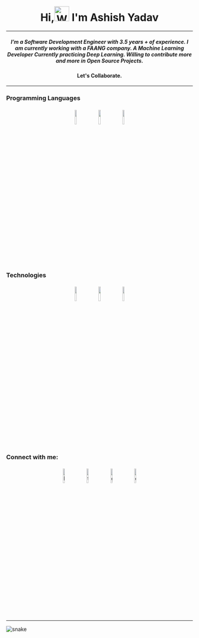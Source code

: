 [comment]: <> (<div><div><a href="https://github.com/ashyads/ashyads/raw/master/Ashish_Resume.pdf">)

[comment]: <> (<img  width="30%" src="/Users/ashyads/practice/ashyads/static/resume4.gif" alt="resume gif" >)

[comment]: <> (</a></div>)

[comment]: <> (<div>)

[comment]: <> (<a href="https://github.com/ashyads/ashyads/raw/master/Ashish_Resume.pdf">)

[comment]: <> (<img  width="100 px" src="/Users/ashyads/practice/ashyads/static/143-1432236_contacts-us-mail-mail-gif-us-mail-gifs.png" alt="resume gif" >)

[comment]: <> (</a>)

[comment]: <> (</div>)

[comment]: <> (</div>)
<h1 align="center">Hi,<img src="https://emoji.gg/assets/emoji/wavegif_1860.gif" 
         alt="Waving hand animated gif"
         height="40"
         width="40" /> I'm Ashish Yadav</h1>
<hr>
<h5 align="center">
I’m a Software Development Engineer with 3.5 years + of experience. I am currently working with a FAANG company. A Machine Learning Developer
Currently practicing Deep Learning.
Willing to contribute more and more in Open Source Projects.</h5> 
<h4 align="center">Let's Collaborate.</h4>
<hr>

[comment]: <> (<p align="center">)

[comment]: <> (<img width="30%" style="padding:5px" src="/Users/ashyads/practice/ashyads/static/2187c071614535.5bcb5cb2a4495.gif"/>)

[comment]: <> (</p>)

[comment]: <> (<li>)

[comment]: <> (<ol>I am a LEARNER | DEVELOPER | WANDERER</ol>)

[comment]: <> (<ol>Software Developer at a FAANG company. </ol>)

[comment]: <> (Machine Learning Developer)

[comment]: <> (Currently practicing Deep Learning.)

[comment]: <> (Willing to contribute more and more in Open Source Projects)

[comment]: <> (</li>)

[comment]: <> (<br><br>)

[comment]: <> (<hr>)

<h3 align="Left">Programming Languages</h3>

<p align="center">
	<img width="10%" style="padding:5px" src="https://img.icons8.com/color/144/000000/python.png"/>
    <img width="10%" style="padding:5px" src="https://img.icons8.com/color/144/000000/java-coffee-cup-logo.png"/>	
    <img width="10%" style="padding:5px" src="https://img.icons8.com/color/144/000000/javascript.png"/>
<br><br>

[comment]: <> (<hr>)

<h3 align="Left">Technologies</h3>

<p align="center">
    <img width="10%" style="padding:5px" src="https://img.icons8.com/color/144/000000/django.png"/>
    <img width="10%" style="padding:5px" src="https://img.icons8.com/color/144/000000/spring-logo.png"/>
    <img width="10%" style="padding:5px" src="https://img.icons8.com/officexs/144/000000/react.png"/>

</p>
<br>

[comment]: <> (<hr>)

<p>
<h3 align="Left">Connect with me:</h3>
<p align="center">
    <a href="https://www.linkedin.com/in/ashyads/"><img alt="linkedin" width="10%" style="padding:5px" src="https://img.icons8.com/clouds/100/000000/linkedin.png"/></a>
    <a href="https://twitter.com/ashyads"><img alt="twitter" width="10%" style="padding:5px" src="https://img.icons8.com/clouds/100/000000/twitter.png"/></a>
    <a href="mailto:ashishyads26@gmail.com"><img alt="gmail" width="10%" style="padding:5px" src="https://img.icons8.com/clouds/100/000000/gmail-new.png"/></a>
    <a href="https://wa.me/919458201982"><img alt="gmail" width="10%" style="padding:5px" src="https://img.icons8.com/clouds/100/000000/whatsapp.png"/></a>

</p>
<hr>

[comment]: <> (	<a href="https://github.com/ashyads"><img alt="github" width="10%" style="padding:5px" src="https://img.icons8.com/clouds/100/000000/github.png"/></a>)


[comment]: <> (<a href="https://github.com/ashyads/ashyads/raw/master/Ashish_Resume.pdf">)

[comment]: <> (    <img  width="15%" src="/Users/ashyads/practice/ashyads/static/resume4.gif" alt="resume gif" >)


[comment]: <> (	<a href="https://www.facebook.com/ashyads/"><img alt="facebook" width="10%" style="padding:5px" src="https://img.icons8.com/clouds/100/000000/facebook-new.png"/></a>)
	
[comment]: <> (<a href="https://www.instagram.com/surname_firstname/"><img alt="instagram" width="10%" style="padding:5px" src="https://img.icons8.com/clouds/100/000000/instagram.png"/></a>)
	



<p align="center">

  <img src="https://github.com/ishikkkkaaaa/ishikkkkaaaa/raw/output/github-contribution-grid-snake.svg" alt="snake"></center>

</p>
